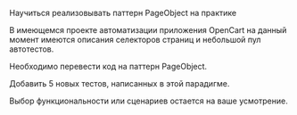 Научиться реализовывать паттерн PageObject на практике

В имеющемся проекте автоматизации приложения OpenCart на данный момент имеются описания селекторов страниц и небольшой пул автотестов. 

Необходимо перевести код на паттерн PageObject. 

Добавить 5 новых тестов, написанных в этой парадигме. 

Выбор функциональности или сценариев остается на ваше усмотрение.
